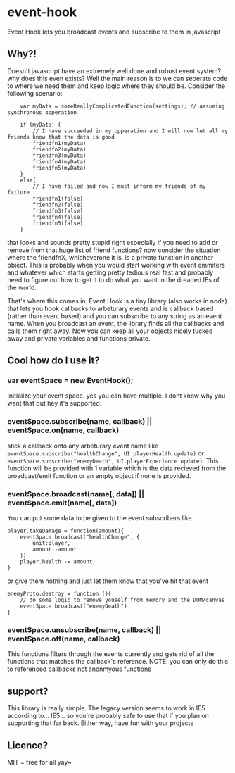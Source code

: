 # event-hook
Event Hook lets you broadcast events and subscribe to them in javascript

## Why?!
Doesn't javascript have an extremely well done and robust event system? why does this even exists? Well the main reason is to we can seperate code to where we need them and keep logic where they should be. Consider the following scenario:

```
	var myData = someReallyComplicatedFunction(settings); // assuming synchronous opperation
	
	if (myData) {
		// I have succeeded in my opperation and I will now let all my friends know that the data is good
		friendfn1(myData)
		friendfn2(myData)
		friendfn3(myData)
		friendfn4(myData)
		friendfn5(myData)
	}
	else{
		// I have failed and now I must inform my friends of my failure
		friendfn1(false)
		friendfn2(false)
		friendfn3(false)
		friendfn4(false)
		friendfn5(false)
	}
```
	
that looks and sounds pretty stupid right especially if you need to add or remove from that huge list of friend functions? now consider the situation where the friendfnX, whicheverone it is, is a private function in another object. This is probably when you would start working with event emmiters and whatever which starts getting pretty tedious real fast and probably need to figure out how to get it to do what you want in the dreaded IEs of the world.

That's where this comes in. Event Hook is a tiny library (also works in node) that lets you hook callbacks to arbeturary events and is callback based (rather than event based) and you can subscribe to any string as an event name. When you broadcast an event, the library finds all the callbacks and calls them right away. Now you can keep all your objects nicely tucked away and private variables and functions private. 

## Cool how do I use it?

### var eventSpace = new EventHook();
Initialize your event space. yes you can have multiple. I dont know why you want that but hey it's supported. 

### eventSpace.subscribe(name, callback) || eventSpace.on(name, callback) 
stick a callback onto any arbeturary event name like `eventSpace.subscribe("healthChange", UI.playerHealth.update)` or `eventSpace.subscribe("enemyDeath", UI.playerExperiance.update)`. This function will be provided with 1 variable which is the data recieved from the broadcast/emit function or an empty object if none is provided.

### eventSpace.broadcast(name[, data]) || eventSpace.emit(name[, data])
You can put some data to be given to the event subscribers like 

```
player.takeDamage = function(amount){
	eventSpace.broadcast("healthChange", {
		unit:player,
		amount:-amount
	})
	player.health -= amount;
}
```

or give them nothing and just let them know that you've hit that event 

```
enemyProto.destroy = function (){
	// do some logic to remove youself from memory and the DOM/canvas
	eventSpace.broadcast("enemyDeath")
}
```

### eventSpace.unsubscribe(name, callback) || eventSpace.off(name, callback)
This functions filters through the events currently and gets rid of all the functions that matches the callback's reference. NOTE: you can only do this to referenced callbacks not anonmyous functions

## support?
This library is really simple. The legacy version seems to work in IE5 according to... IE5... so you're probably safe to use that if you plan on supporting that far back. Either way, have fun with your projects

## Licence?
MIT = free for all yay~